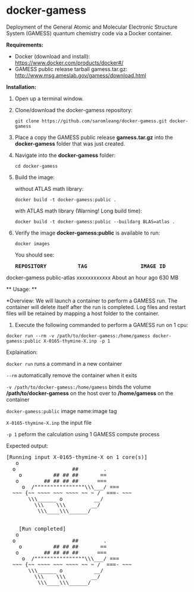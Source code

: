 # docker-gamess
Deployment of the General Atomic and Molecular Electronic Structure System (GAMESS) quantum chemistry code via a Docker container.

**Requirements:**
- Docker (download and install): https://www.docker.com/products/docker#/
- GAMESS public release tarball gamess.tar.gz: http://www.msg.ameslab.gov/gamess/download.html

**Installation:**

1. Open up a terminal window.
2. Clone/download the docker-gamess repository:

   ```
   git clone https://github.com/saromleang/docker-gamess.git docker-gamess
   ```
3. Place a copy the GAMESS public release **gamess.tar.gz** into the **docker-gamess** folder that was just created.
4. Navigate into the **docker-gamess** folder:

   ```
   cd docker-gamess
   ```
5. Build the image:

   without ATLAS math library:
   ```
   docker build -t docker-gamess:public .
   ```
   with ATLAS math library (Warning! Long build time):
   ```
   docker build -t docker-gamess:public --buildarg BLAS=atlas .
   ```
6. Verify the image **docker-gamess:public** is available to run:

   ```
   docker images
   ```
   You should see:

   <pre><strong>REPOSITORY          TAG                 IMAGE ID            CREATED             SIZE</strong>
docker-gamess       public-atlas        xxxxxxxxxxxx        About an hour ago   630 MB</pre>

** Usage: **

*Overview:
We will launch a container to perform a GAMESS run. The container will delete itself after the run is completed. Log files and restart files will be retained by mapping a host folder to the container.

1.  Execute the following commanded to perform a GAMESS run on 1 cpu:

  ```
  docker run --rm -v /path/to/docker-gamess:/home/gamess docker-gamess:public X-0165-thymine-X.inp -p 1
  ```
  
  Explaination:
  
  ```docker run``` runs a command in a new container
  
  ```--rm``` automatically remove the container when it exits
  
  ```-v /path/to/docker-gamess:/home/gamess``` binds the volume **/path/to/docker-gamess** on the host over to **/home/gamess** on the container
  
  ```docker-gamess:public``` image name:image tag
  
  ```X-0165-thymine-X.inp``` the input file
  
  ```-p 1``` peform the calculation using 1 GAMESS compute process
  
   Expected output:

   <pre>
[Running input X-0165-thymine-X on 1 core(s)]
   o
  o                  ##        .
    o          ## ## ##       ==
   o        ## ## ## ##      ===
     o  /""""""""""""""""\\\___/ ===
  ~~~ {~~ ~~~~ ~~~ ~~~~ ~~ ~ /  ===- ~~~
       \\\______ o          __/         
         \\\    \\\        __/          
          \\\____\\\______/             


    [Run completed]
   o
  o                  ##        .
    o          ## ## ##       ==
   o        ## ## ## ##      ===
     o  /""""""""""""""""\\\___/ ===
  ~~~ {~~ ~~~~ ~~~ ~~~~ ~~ ~ /  ===- ~~~
       \\\______ o          __/         
         \\\    \\\        __/          
          \\\____\\\______/             
   </pre>
  
